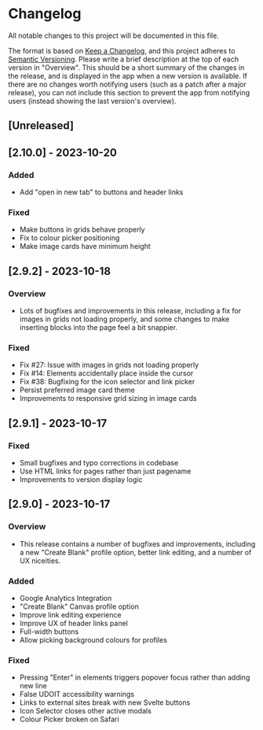 # Changelog

All notable changes to this project will be documented in this file.

The format is based on [Keep a Changelog](https://keepachangelog.com/en/1.0.0/),
and this project adheres to [Semantic Versioning](https://semver.org/spec/v2.0.0.html).
Please write a brief description at the top of each version in "Overview". This should be a short summary of the changes in the release, and is displayed in the app when a new version is available. If there are no changes worth notifying users (such as a patch after a major release), you can not include this section to prevent the app from notifying users (instead showing the last version's overview).

## [Unreleased]

## [2.10.0] - 2023-10-20

### Added

- Add "open in new tab" to buttons and header links

### Fixed

- Make buttons in grids behave properly
- Fix to colour picker positioning
- Make image cards have minimum height

## [2.9.2] - 2023-10-18

### Overview

- Lots of bugfixes and improvements in this release, including a fix for images in grids not loading properly, and some changes to make inserting blocks into the page feel a bit snappier.

### Fixed

- Fix #27: Issue with images in grids not loading properly
- Fix #14: Elements accidentally place inside the cursor
- Fix #38: Bugfixing for the icon selector and link picker
- Persist preferred image card theme
- Improvements to responsive grid sizing in image cards

## [2.9.1] - 2023-10-17

### Fixed

- Small bugfixes and typo corrections in codebase
- Use HTML links for pages rather than just pagename
- Improvements to version display logic

## [2.9.0] - 2023-10-17

### Overview

- This release contains a number of bugfixes and improvements, including a new "Create Blank" profile option, better link editing, and a number of UX niceities.

### Added

- Google Analytics Integration
- "Create Blank" Canvas profile option
- Improve link editing experience
- Improve UX of header links panel
- Full-width buttons
- Allow picking background colours for profiles

### Fixed

- Pressing "Enter" in elements triggers popover focus rather than adding new line
- False UDOIT accessibility warnings
- Links to external sites break with new Svelte buttons
- Icon Selector closes other active modals
- Colour Picker broken on Safari

